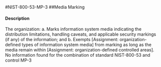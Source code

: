 #NIST-800-53-MP-3
##Media Marking
#### Description
The organization:
  a.  Marks information system media indicating the distribution limitations, handling caveats, and applicable security markings (if any) of the information; and
  b.  Exempts [Assignment: organization-defined types of information system media] from marking as long as the media remain within [Assignment: organization-defined controlled areas].
No information found for the combination of standard NIST-800-53 and control MP-3
